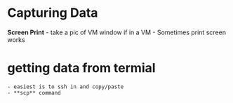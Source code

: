 # Capturing Data
**Screen Print**
    - take a pic of VM window if in a VM
    - Sometimes print screen works

# getting data from termial
    - easiest is to ssh in and copy/paste
    - **scp** command
  

